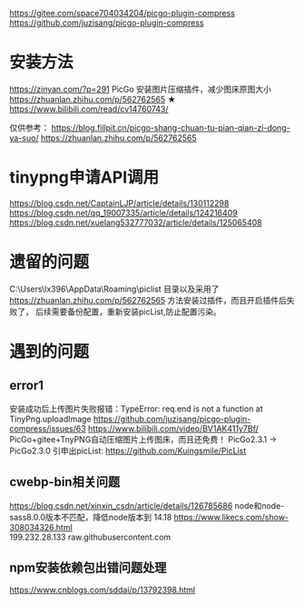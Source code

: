 https://gitee.com/space704034204/picgo-plugin-compress
https://github.com/juzisang/picgo-plugin-compress 


# 安装方法
https://zinyan.com/?p=291 PicGo 安装图片压缩插件，减少图床原图大小
https://zhuanlan.zhihu.com/p/562762565  ★
https://www.bilibili.com/read/cv14760743/

仅供参考：
https://blog.fillpit.cn/picgo-shang-chuan-tu-pian-qian-zi-dong-ya-suo/
https://zhuanlan.zhihu.com/p/562762565 

# tinypng申请API调用
https://blog.csdn.net/CaptainLJP/article/details/130112298
https://blog.csdn.net/qq_19007335/article/details/124216409
https://blog.csdn.net/xuelang532777032/article/details/125065408

# 遗留的问题

C:\Users\lx396\AppData\Roaming\piclist 目录以及采用了
https://zhuanlan.zhihu.com/p/562762565 方法安装过插件，而且开启插件后失败了，
后续需要备份配置，重新安装picList,防止配置污染。

# 遇到的问题

## error1
安装成功后上传图片失败报错：TypeError: req.end is not a function at TinyPng.uploadImage
https://github.com/juzisang/picgo-plugin-compress/issues/63
https://www.bilibili.com/video/BV1AK411y7Bf/ PicGo+gitee+TnyPNG自动压缩图片上传图床，而且还免费！
	PicGo2.3.1 -> PicGo2.3.0
引申出picList: https://github.com/Kuingsmile/PicList

## cwebp-bin相关问题

https://blog.csdn.net/xinxin_csdn/article/details/126785686 
	node和node-sass8.0.0版本不匹配，降低node版本到 14.18
https://www.likecs.com/show-308034326.html   
	199.232.28.133  raw.githubusercontent.com

## npm安装依赖包出错问题处理 
https://www.cnblogs.com/sddai/p/13792398.html










